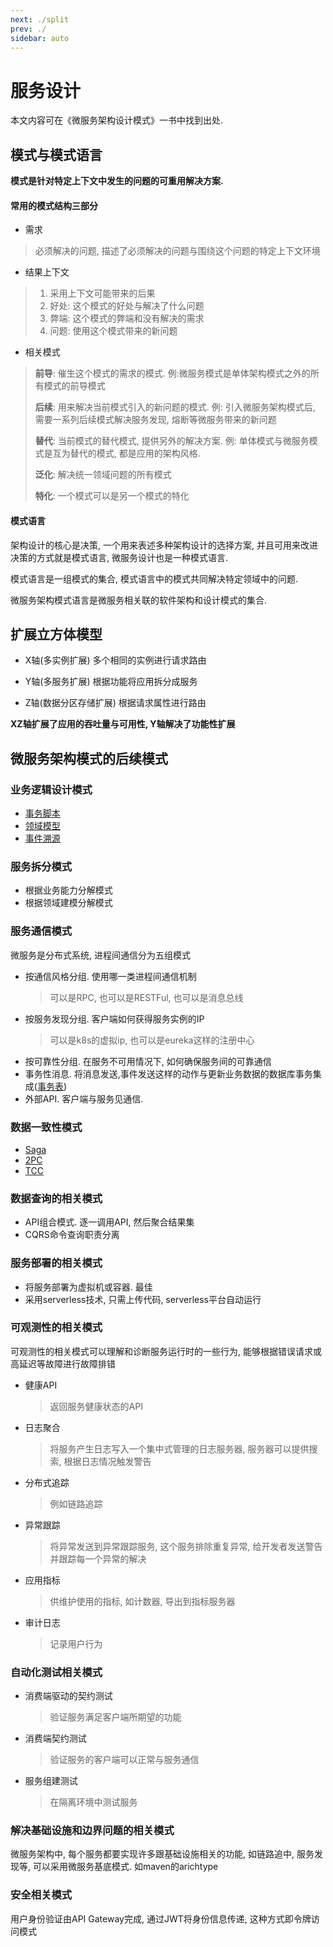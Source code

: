 ```yaml
---
next: ./split
prev: ./
sidebar: auto
---
```


# 服务设计

本文内容可在《微服务架构设计模式》一书中找到出处.

## 模式与模式语言

**模式是针对特定上下文中发生的问题的可重用解决方案.**

#### 常用的模式结构三部分

- 需求

> 必须解决的问题, 描述了必须解决的问题与围绕这个问题的特定上下文环境

- 结果上下文

> 1. 采用上下文可能带来的后果
> 2. 好处: 这个模式的好处与解决了什么问题
> 3. 弊端: 这个模式的弊端和没有解决的需求
> 4. 问题: 使用这个模式带来的新问题

- 相关模式

> **前导**: 催生这个模式的需求的模式. 例:微服务模式是单体架构模式之外的所有模式的前导模式
>
> **后续**: 用来解决当前模式引入的新问题的模式. 例: 引入微服务架构模式后, 需要一系列后续模式解决服务发现, 熔断等微服务带来的新问题
>
> **替代**: 当前模式的替代模式, 提供另外的解决方案. 例: 单体模式与微服务模式是互为替代的模式, 都是应用的架构风格.
>
> **泛化**: 解决统一领域问题的所有模式
>
> **特化**: 一个模式可以是另一个模式的特化

#### 模式语言

架构设计的核心是决策, 一个用来表述多种架构设计的选择方案, 并且可用来改进决策的方式就是模式语言, 微服务设计也是一种模式语言.

模式语言是一组模式的集合, 模式语言中的模式共同解决特定领域中的问题. 

微服务架构模式语言是微服务相关联的软件架构和设计模式的集合. 


## 扩展立方体模型

- X轴(多实例扩展)
    多个相同的实例进行请求路由
    
- Y轴(多服务扩展)
    根据功能将应用拆分成服务
   
- Z轴(数据分区存储扩展)
    根据请求属性进行路由
    
**XZ轴扩展了应用的吞吐量与可用性, Y轴解决了功能性扩展**

## 微服务架构模式的后续模式

### 业务逻辑设计模式

- [事务脚本](../ddd/README.md##常见的实现业务的两种方式)
- [领域模型](../ddd/tactics.md)
- [事件溯源](../ddd/event-source.md)

### 服务拆分模式

- 根据业务能力分解模式
- 根据领域建模分解模式

### 服务通信模式

微服务是分布式系统, 进程间通信分为五组模式

- 按通信风格分组. 使用哪一类进程间通信机制
    > 可以是RPC, 也可以是RESTFul, 也可以是消息总线
- 按服务发现分组. 客户端如何获得服务实例的IP
    > 可以是k8s的虚拟ip, 也可以是eureka这样的注册中心
- 按可靠性分组. 在服务不可用情况下, 如何确保服务间的可靠通信
- 事务性消息. 将消息发送,事件发送这样的动作与更新业务数据的数据库事务集成([事务表](../ddd/tactics.md##领域事件))
- 外部API. 客户端与服务见通信.

### 数据一致性模式

- [Saga](./ts.md##Saga)
- [2PC](./ts.md##两阶段提交)
- [TCC](./ts.md##三阶段提交)

### 数据查询的相关模式

- API组合模式. 逐一调用API, 然后聚合结果集
- CQRS命令查询职责分离

### 服务部署的相关模式

- 将服务部署为虚拟机或容器. 最佳
- 采用serverless技术, 只需上传代码, serverless平台自动运行

### 可观测性的相关模式

可观测性的相关模式可以理解和诊断服务运行时的一些行为, 能够根据错误请求或高延迟等故障进行故障排错

- 健康API

    >返回服务健康状态的API
- 日志聚合

    >将服务产生日志写入一个集中式管理的日志服务器, 服务器可以提供搜索, 根据日志情况触发警告
- 分布式追踪 

    >例如链路追踪
- 异常跟踪

    >将异常发送到异常跟踪服务, 这个服务排除重复异常, 给开发者发送警告并跟踪每一个异常的解决
- 应用指标

    >供维护使用的指标, 如计数器, 导出到指标服务器
- 审计日志

    >记录用户行为
    
### 自动化测试相关模式

- 消费端驱动的契约测试

    >验证服务满足客户端所期望的功能
- 消费端契约测试

    >验证服务的客户端可以正常与服务通信

- 服务组建测试

    >在隔离环境中测试服务
    
### 解决基础设施和边界问题的相关模式

微服务架构中, 每个服务都要实现许多跟基础设施相关的功能, 如链路追中, 服务发现等, 可以采用微服务基底模式. 如maven的arichtype

### 安全相关模式

用户身份验证由API Gateway完成, 通过JWT将身份信息传递, 这种方式即令牌访问模式            
